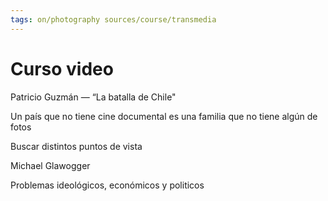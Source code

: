 ```yaml
---
tags: on/photography sources/course/transmedia
---
```

# Curso video

Patricio Guzmán  — “La batalla de Chile"

Un país que no tiene cine documental es una familia que no tiene algún de fotos

Buscar distintos puntos de vista

Michael Glawogger

Problemas ideológicos, económicos y politicos
